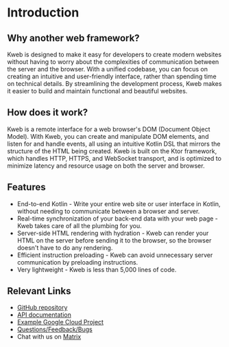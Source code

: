 # Introduction

## Why another web framework?

Kweb is designed to make it easy for developers to create modern websites without having to worry about the complexities of communication between the server and the browser. With a unified codebase, you can focus on creating an intuitive and user-friendly interface, rather than spending time on technical details. 
By streamlining the development process, Kweb makes it easier to build and maintain functional and beautiful websites.

## How does it work?

Kweb is a remote interface for a web browser's DOM (Document Object Model). With Kweb, you can create 
and manipulate DOM elements, and listen for and handle events, all using an intuitive Kotlin DSL that mirrors 
the structure of the HTML being created. Kweb is built on the Ktor framework, which handles HTTP, HTTPS, and 
WebSocket transport, and is optimized to minimize latency and resource usage on both the server and browser.

## Features

* End-to-end Kotlin - Write your entire web site or user interface in Kotlin, without needing to communicate between a browser and server.
* Real-time synchronization of your back-end data with your web page - Kweb takes care of all the plumbing for you.
* Server-side HTML rendering with hydration - Kweb can render your HTML on the server before sending it to the browser, so the browser doesn't have to do any rendering.
* Efficient instruction preloading - Kweb can avoid unnecessary server communication by preloading instructions.
* Very lightweight - Kweb is less than 5,000 lines of code.

## Relevant Links

* [GitHub repository](https://github.com/kwebio/kweb-core)
* [API documentation](https://docs.kweb.io/api/)
* [Example Google Cloud Project](https://github.com/freenet/freenetorg-website/)
* [Questions/Feedback/Bugs](https://github.com/kwebio/kweb-core/issues)
* Chat with us on [Matrix](https://matrix.to/#/#kweb:matrix.org)
